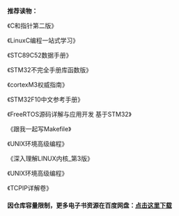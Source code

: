 **推荐读物：**

《C和指针第二版》

《LinuxC编程一站式学习》

《STC89C52数据手册》

《STM32不完全手册库函数版》

《cortexM3权威指南》

《STM32F10中文参考手册》

《FreeRTOS源码详解与应用开发 基于STM32》

《跟我一起写Makefile》

《UNIX环境高级编程》

《深入理解LINUX内核_第3版》

《UNIX环境高级编程》

《TCPIP详解卷》

#### 因仓库容量限制，更多电子书资源在百度网盘：[点击这里下载]()
